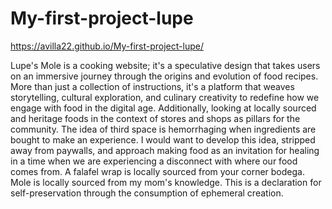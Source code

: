 # My-first-project-lupe
 https://avilla22.github.io/My-first-project-lupe/
 
Lupe's Mole is a cooking website; it's a speculative design that takes users on an immersive journey through the origins and evolution of food recipes. More than just a collection of instructions, it's a platform that weaves storytelling, cultural exploration, and culinary creativity to redefine how we engage with food in the digital age. Additionally, looking at locally sourced and heritage foods in the context of stores and shops as pillars for the community. The idea of third space is hemorrhaging when ingredients are bought to make an experience. I would want to develop this idea, stripped away from paywalls, and approach making food as an invitation for healing in a time when we are experiencing a disconnect with where our food comes from. A falafel wrap is locally sourced from your corner bodega. Mole is locally sourced from my mom's knowledge. This is a declaration for self-preservation through the consumption of ephemeral creation. 
